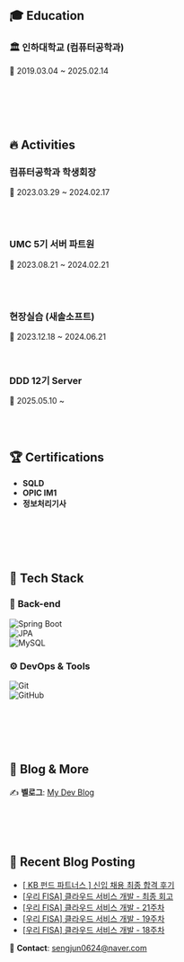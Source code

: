 


## 🎓 Education

### 🏛 인하대학교 (컴퓨터공학과)
📅 2019.03.04 ~ 2025.02.14  

<br><br><br><br>

## 🔥 Activities

###  **컴퓨터공학과 학생회장**
📅 2023.03.29 ~ 2024.02.17  

<br><br>

###  **UMC 5기 서버 파트원**
📅 2023.08.21 ~ 2024.02.21

<br><br>

###  **현장실습 (새솔소프트)**

📅 2023.12.18 ~ 2024.06.21  
<br><br>

###  **DDD 12기 Server**

📅 2025.05.10 ~ 

<br><br>


## 🏆 Certifications


- **SQLD**
- **OPIC IM1**
- **정보처리기사**

<br><br><br><br>

## 📂 Tech Stack

### 🔧 **Back-end**
![Spring Boot](https://img.shields.io/badge/SpringBoot-6DB33F?style=flat&logo=springboot&logoColor=white)  
![JPA](https://img.shields.io/badge/JPA-000000?style=flat&logo=hibernate&logoColor=white)  
![MySQL](https://img.shields.io/badge/MySQL-4479A1?style=flat&logo=mysql&logoColor=white)  

### ⚙ **DevOps & Tools**
![Git](https://img.shields.io/badge/Git-F05032?style=flat&logo=git&logoColor=white)  
![GitHub](https://img.shields.io/badge/GitHub-181717?style=flat&logo=github&logoColor=white)  

<br><br><br><br>

## 📖 Blog & More

✍️ **벨로그**: [My Dev Blog](https://velog.io/@sengjun0624/posts)  
<br><br><br><br>

## 🤖 Recent Blog Posting 
<!-- BLOG-POST-LIST:START -->
- [[ KB 펀드 파트너스 ]  신입 채용 최종 합격 후기](https://velog.io/@sengjun0624/KB-%ED%8E%80%EB%93%9C-%ED%8C%8C%ED%8A%B8%EB%84%88%EC%8A%A4-%EC%8B%A0%EC%9E%85-%EC%B1%84%EC%9A%A9-%EC%B5%9C%EC%A2%85-%ED%95%A9%EA%B2%A9-%ED%9B%84%EA%B8%B0)
- [[우리 FISA] 클라우드 서비스 개발 - 최종 회고](https://velog.io/@sengjun0624/%EC%9A%B0%EB%A6%AC-FISA-%ED%81%B4%EB%9D%BC%EC%9A%B0%EB%93%9C-%EC%84%9C%EB%B9%84%EC%8A%A4-%EA%B0%9C%EB%B0%9C-%EC%B5%9C%EC%A2%85-%ED%9A%8C%EA%B3%A0)
- [[우리 FISA] 클라우드 서비스 개발 - 21주차](https://velog.io/@sengjun0624/%EC%9A%B0%EB%A6%AC-FISA-%ED%81%B4%EB%9D%BC%EC%9A%B0%EB%93%9C-%EC%84%9C%EB%B9%84%EC%8A%A4-%EA%B0%9C%EB%B0%9C-21%EC%A3%BC%EC%B0%A8)
- [[우리 FISA] 클라우드 서비스 개발 - 19주차](https://velog.io/@sengjun0624/%EC%9A%B0%EB%A6%AC-FISA-%ED%81%B4%EB%9D%BC%EC%9A%B0%EB%93%9C-%EC%84%9C%EB%B9%84%EC%8A%A4-%EA%B0%9C%EB%B0%9C-19%EC%A3%BC%EC%B0%A8)
- [[우리 FISA] 클라우드 서비스 개발 - 18주차](https://velog.io/@sengjun0624/%EC%9A%B0%EB%A6%AC-FISA-%ED%81%B4%EB%9D%BC%EC%9A%B0%EB%93%9C-%EC%84%9C%EB%B9%84%EC%8A%A4-%EA%B0%9C%EB%B0%9C-18%EC%A3%BC%EC%B0%A8)
<!-- BLOG-POST-LIST:END -->
📧 **Contact**: sengjun0624@naver.com 
<br><br><br><br><br><br><br><br>



